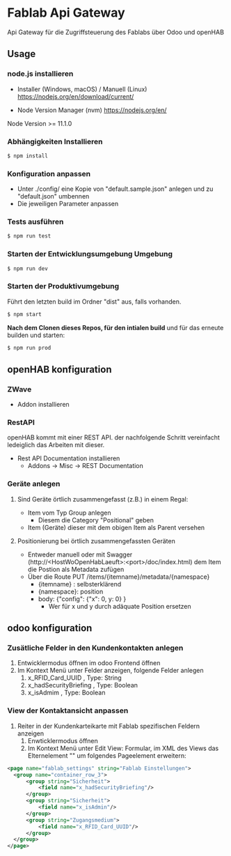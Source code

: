 # Fablab Api Gateway
Api Gateway für die Zugriffsteuerung des Fablabs über Odoo und openHAB

## Usage

### node.js installieren
* Installer (Windows, macOS) / Manuell (Linux)
https://nodejs.org/en/download/current/

* Node Version Manager (nvm)
https://nodejs.org/en/

Node Version >= 11.1.0

### Abhängigkeiten Installieren
```bash
$ npm install
```

### Konfiguration anpassen
* Unter ./config/ eine Kopie von "default.sample.json" anlegen und zu "default.json" umbennen
* Die jeweiligen Parameter anpassen

### Tests ausführen
```bash
$ npm run test
```

### Starten der Entwicklungsumgebung Umgebung
```bash
$ npm run dev
```

### Starten der Produktivumgebung
Führt den letzten build im Ordner "dist" aus, falls vorhanden.
```bash
$ npm start
```

**Nach dem Clonen dieses Repos, für den intialen build** und für das erneute builden und starten:
```bash
$ npm run prod
```

## openHAB konfiguration

### ZWave
* Addon installieren

### RestAPI
openHAB kommt mit einer REST API. der nachfolgende Schritt vereinfacht ledeiglich das Arbeiten mit dieser.
* Rest API Documentation installieren
  * Addons -> Misc -> REST Documentation 

### Geräte anlegen
1. Sind Geräte örtlich zusammengefasst (z.B.) in einem Regal:
   * Item vom Typ Group anlegen
     * Diesem die Category "Positional" geben
   * Item (Geräte) dieser mit dem obigen Item als Parent versehen

2. Positionierung bei örtlich zusammengefassten Geräten
   * Entweder manuell oder mit Swagger (http://\<HostWoOpenHabLaeuft\>:\<port\>/doc/index.html) dem Item die Postion als Metadata zufügen
   * Über die Route PUT /items/{itemname}/metadata/{namespace}
     * {itemname} : selbsterklärend
     * {namespace}: position
     * body: {"config": {"x": 0, y: 0} }
       * Wer für x und y durch adäquate Position ersetzen

## odoo konfiguration

### Zusätliche Felder in den Kundenkontakten anlegen
1. Entwicklermodus öffnen im odoo Frontend öffnen
2. Im Kontext Menü unter Felder anzeigen, folgende Felder anlegen
   1. x_RFID_Card_UUID , Type: String
   2. x_hadSecurityBriefing , Type: Boolean
   3. x_isAdmim , Type: Boolean
   
### View der Kontaktansicht anpassen
1. Reiter in der Kundenkarteikarte mit Fablab spezifischen Feldern anzeigen
   1. Enwticklermodus öffnen
   2. Im Kontext Menü unter Edit View: Formular, im XML des Views das Elternelement "<notebook colspan="4">" um folgendes Pageelement erweitern:
```xml
<page name="fablab_settings" string="Fablab Einstellungen">
  <group name="container_row_3">
      <group string="Sicherheit">
          <field name="x_hadSecurityBriefing"/>
      </group>
      <group string="Sicherheit">
          <field name="x_isAdmin"/>
      </group>
      <group string="Zugangsmedium">
          <field name="x_RFID_Card_UUID"/>
      </group>
  </group>
</page>
``` 